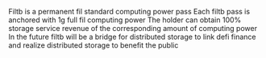 Filtb is a permanent fil standard computing power pass
Each filtb pass is anchored with 1g full fil computing power
The holder can obtain 100% storage service revenue of the corresponding amount of computing power
In the future
filtb will be a bridge for distributed storage to link defi finance and realize distributed storage to benefit the public
